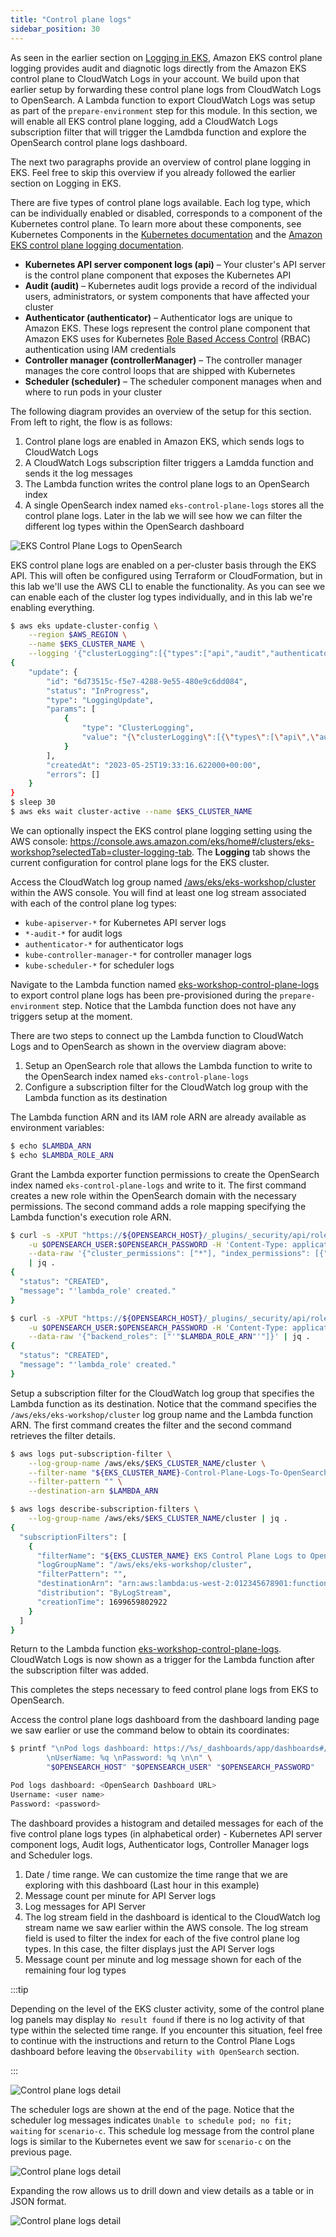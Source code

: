 ```yaml
---
title: "Control plane logs"
sidebar_position: 30
---
```


As seen in the earlier section on [Logging in EKS](https://www.eksworkshop.com/docs/observability/logging/cluster-logging/), Amazon EKS control plane logging provides audit and diagnotic logs directly from the Amazon EKS control plane to CloudWatch Logs in your account. We build upon that earlier setup by forwarding these control plane logs from CloudWatch Logs to OpenSearch. A Lambda function to export CloudWatch Logs was setup as part of the `prepare-environment` step for this module. In this section, we will enable all EKS control plane logging, add a CloudWatch Logs subscription filter that will trigger the Lamdbda function and explore the OpenSearch control plane logs dashboard.

The next two paragraphs provide an overview of control plane logging in EKS. Feel free to skip this overview if you already followed the earlier section on Logging in EKS.

There are five types of control plane logs available. Each log type, which can be individually enabled or disabled, corresponds to a component of the Kubernetes control plane. To learn more about these components, see Kubernetes Components in the [Kubernetes documentation](https://kubernetes.io/docs/concepts/overview/components/) and the [Amazon EKS control plane logging documentation](https://docs.aws.amazon.com/eks/latest/userguide/control-plane-logs.html).

- **Kubernetes API server component logs (api)** – Your cluster's API server is the control plane component that exposes the Kubernetes API
- **Audit (audit)** – Kubernetes audit logs provide a record of the individual users, administrators, or system components that have affected your cluster
- **Authenticator (authenticator)** – Authenticator logs are unique to Amazon EKS. These logs represent the control plane component that Amazon EKS uses for Kubernetes [Role Based Access Control](https://kubernetes.io/docs/reference/access-authn-authz/rbac/) (RBAC) authentication using IAM credentials
- **Controller manager (controllerManager)** – The controller manager manages the core control loops that are shipped with Kubernetes
- **Scheduler (scheduler)** – The scheduler component manages when and where to run pods in your cluster

The following diagram provides an overview of the setup for this section. From left to right, the flow is as follows:

1. Control plane logs are enabled in Amazon EKS, which sends logs to CloudWatch Logs
2. A CloudWatch Logs subscription filter triggers a Lamdda function and sends it the log messages
3. The Lambda function writes the control plane logs to an OpenSearch index
4. A single OpenSearch index named `eks-control-plane-logs` stores all the control plane logs. Later in the lab we will see how we can filter the different log types within the OpenSearch dashboard

![EKS Control Plane Logs to OpenSearch](./assets/eks-control-plane-logs-overview.svg)

EKS control plane logs are enabled on a per-cluster basis through the EKS API. This will often be configured using Terraform or CloudFormation, but in this lab we'll use the AWS CLI to enable the functionality. As you can see we can enable each of the cluster log types individually, and in this lab we're enabling everything.

```bash hook=cluster-logging
$ aws eks update-cluster-config \
    --region $AWS_REGION \
    --name $EKS_CLUSTER_NAME \
    --logging '{"clusterLogging":[{"types":["api","audit","authenticator","controllerManager","scheduler"],"enabled":true}]}'
{
    "update": {
        "id": "6d73515c-f5e7-4288-9e55-480e9c6dd084",
        "status": "InProgress",
        "type": "LoggingUpdate",
        "params": [
            {
                "type": "ClusterLogging",
                "value": "{\"clusterLogging\":[{\"types\":[\"api\",\"audit\",\"authenticator\",\"controllerManager\",\"scheduler\"],\"enabled\":true}]}"
            }
        ],
        "createdAt": "2023-05-25T19:33:16.622000+00:00",
        "errors": []
    }
}
$ sleep 30
$ aws eks wait cluster-active --name $EKS_CLUSTER_NAME
```

We can optionally inspect the EKS control plane logging setting using the AWS console: https://console.aws.amazon.com/eks/home#/clusters/eks-workshop?selectedTab=cluster-logging-tab. The **Logging** tab shows the current configuration for control plane logs for the EKS cluster.

Access the CloudWatch log group named [/aws/eks/eks-workshop/cluster](https://console.aws.amazon.com/cloudwatch/home#logsV2:log-groups/log-group/$252Faws$252Feks$252Feks-workshop$252Fcluster) within the AWS console. You will find at least one log stream associated with each of the control plane log types:

- `kube-apiserver-*` for Kubernetes API server logs
- `*-audit-*` for audit logs
- `authenticator-*` for authenticator logs
- `kube-controller-manager-*` for controller manager logs
- `kube-scheduler-*` for scheduler logs

Navigate to the Lambda function named [eks-workshop-control-plane-logs](https://console.aws.amazon.com/lambda/home#/functions/eks-workshop-control-plane-logs) to export control plane logs has been pre-provisioned during the `prepare-environment` step. Notice that the Lambda function does not have any triggers setup at the moment.

There are two steps to connect up the Lambda function to CloudWatch Logs and to OpenSearch as shown in the overview diagram above:

1. Setup an OpenSearch role that allows the Lambda function to write to the OpenSearch index named `eks-control-plane-logs`
2. Configure a subscription filter for the CloudWatch log group with the Lambda function as its destination

The Lambda function ARN and its IAM role ARN are already available as environment variables:

```bash
$ echo $LAMBDA_ARN
$ echo $LAMBDA_ROLE_ARN
```

Grant the Lambda exporter function permissions to create the OpenSearch index named `eks-control-plane-logs` and write to it. The first command creates a new role within the OpenSearch domain with the necessary permissions. The second command adds a role mapping specifying the Lambda function's execution role ARN.

```bash
$ curl -s -XPUT "https://${OPENSEARCH_HOST}/_plugins/_security/api/roles/lambda_role" \
    -u $OPENSEARCH_USER:$OPENSEARCH_PASSWORD -H 'Content-Type: application/json' \
    --data-raw '{"cluster_permissions": ["*"], "index_permissions": [{"index_patterns": ["eks-control-plane-logs*"], "allowed_actions": ["*"]}]}' \
    | jq .
{
  "status": "CREATED",
  "message": "'lambda_role' created."
}

$ curl -s -XPUT "https://${OPENSEARCH_HOST}/_plugins/_security/api/rolesmapping/lambda_role" \
    -u $OPENSEARCH_USER:$OPENSEARCH_PASSWORD -H 'Content-Type: application/json' \
    --data-raw '{"backend_roles": ["'"$LAMBDA_ROLE_ARN"'"]}' | jq .
{
  "status": "CREATED",
  "message": "'lambda_role' created."
}
```

Setup a subscription filter for the CloudWatch log group that specifies the Lambda function as its destination. Notice that the command specifies the `/aws/eks/eks-workshop/cluster` log group name and the Lambda function ARN. The first command creates the filter and the second command retrieves the filter details.

```bash
$ aws logs put-subscription-filter \
    --log-group-name /aws/eks/$EKS_CLUSTER_NAME/cluster \
    --filter-name "${EKS_CLUSTER_NAME}-Control-Plane-Logs-To-OpenSearch" \
    --filter-pattern "" \
    --destination-arn $LAMBDA_ARN

$ aws logs describe-subscription-filters \
    --log-group-name /aws/eks/$EKS_CLUSTER_NAME/cluster | jq .
{
  "subscriptionFilters": [
    {
      "filterName": "${EKS_CLUSTER_NAME} EKS Control Plane Logs to OpenSearch",
      "logGroupName": "/aws/eks/eks-workshop/cluster",
      "filterPattern": "",
      "destinationArn": "arn:aws:lambda:us-west-2:012345678901:function:control-plane-logs",
      "distribution": "ByLogStream",
      "creationTime": 1699659802922
    }
  ]
}
```

Return to the Lambda function [eks-workshop-control-plane-logs](https://console.aws.amazon.com/lambda/home#/functions/eks-workshop-control-plane-logs). CloudWatch Logs is now shown as a trigger for the Lambda function after the subscription filter was added.

This completes the steps necessary to feed control plane logs from EKS to OpenSearch.

Access the control plane logs dashboard from the dashboard landing page we saw earlier or use the command below to obtain its coordinates:

```bash
$ printf "\nPod logs dashboard: https://%s/_dashboards/app/dashboards#/view/1a1c3a70-831a-11ee-8baf-a5d5c77ada98 \
        \nUserName: %q \nPassword: %q \n\n" \
        "$OPENSEARCH_HOST" "$OPENSEARCH_USER" "$OPENSEARCH_PASSWORD"

Pod logs dashboard: <OpenSearch Dashboard URL>
Username: <user name>
Password: <password>
```

The dashboard provides a histogram and detailed messages for each of the five control plane logs types (in alphabetical order) - Kubernetes API server component logs, Audit logs, Authenticator logs, Controller Manager logs and Scheduler logs.

1. Date / time range. We can customize the time range that we are exploring with this dashboard (Last hour in this example)
2. Message count per minute for API Server logs
3. Log messages for API Server
4. The log stream field in the dashboard is identical to the CloudWatch log stream name we saw earlier within the AWS console. The log stream field is used to filter the index for each of the five control plane log types. In this case, the filter displays just the API Server logs
5. Message count per minute and log message shown for each of the remaining four log types

:::tip

Depending on the level of the EKS cluster activity, some of the control plane log panels may display `No result found` if there is no log activity of that type within the selected time range. If you encounter this situation, feel free to continue with the instructions and return to the Control Plane Logs dashboard before leaving the `Observability with OpenSearch` section.

:::

![Control plane logs detail](./assets/eks-control-plane-logs-dashboard.png)

The scheduler logs are shown at the end of the page. Notice that the scheduler log messages indicates `Unable to schedule pod; no fit; waiting` for `scenario-c`. This schedule log message from the control plane logs is similar to the Kubernetes event we saw for `scenario-c` on the previous page.

![Control plane logs detail](./assets/eks-control-plane-logs-scheduler.png)

Expanding the row allows us to drill down and view details as a table or in JSON format.

![Control plane logs detail](./assets/eks-control-plane-logs-detail.png)
